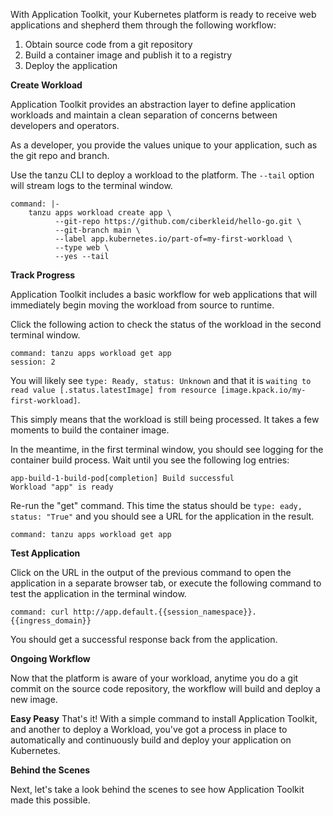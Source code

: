 With Application Toolkit, your Kubernetes platform is ready to receive web applications and shepherd them through the following workflow:
1. Obtain source code from a git repository
2. Build a container image and publish it to a registry
3. Deploy the application

**Create Workload**

Application Toolkit provides an abstraction layer to define application workloads and maintain a clean separation of concerns between developers and operators.

As a developer, you provide the values unique to your application, such as the git repo and branch.

Use the tanzu CLI to deploy a workload to the platform. The `--tail` option will stream logs to the terminal window.
```terminal:execute
command: |-
    tanzu apps workload create app \
          --git-repo https://github.com/ciberkleid/hello-go.git \
          --git-branch main \
          --label app.kubernetes.io/part-of=my-first-workload \
          --type web \
          --yes --tail
```

**Track Progress**

Application Toolkit includes a basic workflow for web applications that will immediately begin moving the workload from source to runtime.

Click the following action to check the status of the workload in the second terminal window.
```terminal:execute
command: tanzu apps workload get app
session: 2
```

You will likely see `type: Ready, status: Unknown` and that it is `waiting to read value [.status.latestImage] from resource [image.kpack.io/my-first-workload]`.

This simply means that the workload is still being processed.
It takes a few moments to build the container image.

In the meantime, in the first terminal window, you should see logging for the container build process.
Wait until you see the following log entries:
```shell
app-build-1-build-pod[completion] Build successful
Workload "app" is ready
```

Re-run the "get" command.
This time the status should be `type: eady, status: "True"` and you should see a URL for the application in the result.
```terminal:execute
command: tanzu apps workload get app
```

**Test Application**

Click on the URL in the output of the previous command to open the application in a separate browser tab, or execute the following command to test the application in the terminal window.

```terminal:execute
command: curl http://app.default.{{session_namespace}}.{{ingress_domain}}
```

You should get a successful response back from the application.

**Ongoing Workflow**

Now that the platform is aware of your workload, anytime you do a git commit on the source code repository, the workflow will build and deploy a new image.

**Easy Peasy**
That's it! With a simple command to install Application Toolkit, and another to deploy a Workload, you've got a process in place to automatically and continuously build and deploy your application on Kubernetes.

**Behind the Scenes**

Next, let's take a look behind the scenes to see how Application Toolkit made this possible.
